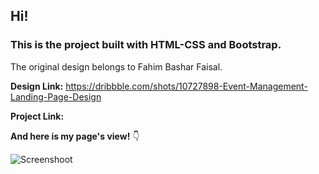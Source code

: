 
## Hi!

### This is the project built with HTML-CSS and Bootstrap. 

The original design belongs to Fahim Bashar Faisal.




**Design Link:** https://dribbble.com/shots/10727898-Event-Management-Landing-Page-Design

**Project Link:** 



**And here is my page's view!** :point_down:

![Screenshoot]()
